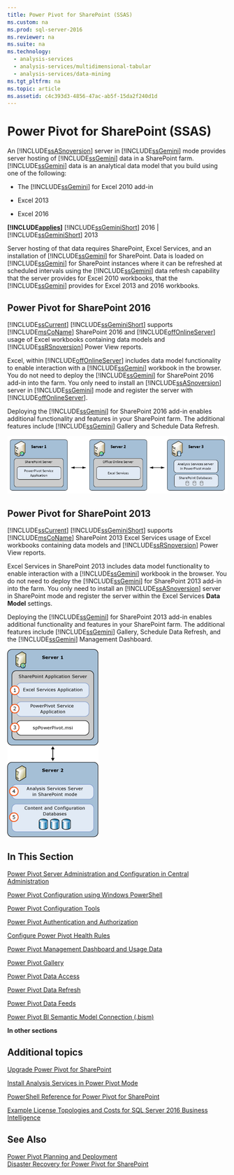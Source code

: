 ```yaml
---
title: Power Pivot for SharePoint (SSAS)
ms.custom: na
ms.prod: sql-server-2016
ms.reviewer: na
ms.suite: na
ms.technology: 
  - analysis-services
  - analysis-services/multidimensional-tabular
  - analysis-services/data-mining
ms.tgt_pltfrm: na
ms.topic: article
ms.assetid: c4c393d3-4856-47ac-ab5f-15da2f240d1d
---
```

# Power Pivot for SharePoint (SSAS)
  An [!INCLUDE[ssASnoversion](../../Topics/TopicNameContainA/includes/ssASnoversion_md.md)] server in [!INCLUDE[ssGemini](../../Topics/TopicNameContainA/includes/ssGemini_md.md)] mode provides server hosting of [!INCLUDE[ssGemini](../../Topics/TopicNameContainA/includes/ssGemini_md.md)] data in a SharePoint farm. [!INCLUDE[ssGemini](../../Topics/TopicNameContainA/includes/ssGemini_md.md)] data is an analytical data model that you build using one of the following:  
  
-   The [!INCLUDE[ssGemini](../../Topics/TopicNameContainA/includes/ssGemini_md.md)] for Excel 2010 add-in  
  
-   Excel 2013  
  
-   Excel 2016  
  
 **[!INCLUDE[applies](../../Topics/TopicNameContainA/includes/applies_md.md)]**  [!INCLUDE[ssGeminiShort](../../Topics/TopicNameNotContainA/includes/ssGeminiShort_md.md)] 2016 | [!INCLUDE[ssGeminiShort](../../Topics/TopicNameNotContainA/includes/ssGeminiShort_md.md)] 2013  
  
 Server hosting of that data requires SharePoint, Excel Services, and an installation of [!INCLUDE[ssGemini](../../Topics/TopicNameContainA/includes/ssGemini_md.md)] for SharePoint. Data is loaded on [!INCLUDE[ssGemini](../../Topics/TopicNameContainA/includes/ssGemini_md.md)] for SharePoint instances where it can be refreshed at scheduled intervals using the [!INCLUDE[ssGemini](../../Topics/TopicNameContainA/includes/ssGemini_md.md)] data refresh capability that the server provides for Excel 2010 workbooks, that the [!INCLUDE[ssGemini](../../Topics/TopicNameContainA/includes/ssGemini_md.md)] provides for Excel 2013 and 2016 workbooks.  
  
## Power Pivot for SharePoint 2016  
 [!INCLUDE[ssCurrent](../../Topics/TopicNameContainA/includes/ssCurrent_md.md)] [!INCLUDE[ssGeminiShort](../../Topics/TopicNameNotContainA/includes/ssGeminiShort_md.md)] supports [!INCLUDE[msCoName](../../Topics/TopicNameContainA/includes/msCoName_md.md)] SharePoint 2016 and [!INCLUDE[offOnlineServer](../../Topics/TopicNameNotContainA/includes/offOnlineServer_md.md)] usage of Excel workbooks containing data models and [!INCLUDE[ssRSnoversion](../../Topics/TopicNameContainA/includes/ssRSnoversion_md.md)] Power View reports.  
  
 Excel, within [!INCLUDE[offOnlineServer](../../Topics/TopicNameNotContainA/includes/offOnlineServer_md.md)] includes data model functionality to enable interaction with a [!INCLUDE[ssGemini](../../Topics/TopicNameContainA/includes/ssGemini_md.md)] workbook in the browser. You do not need to deploy the [!INCLUDE[ssGemini](../../Topics/TopicNameContainA/includes/ssGemini_md.md)] for SharePoint 2016 add-in into the farm. You only need to install an [!INCLUDE[ssASnoversion](../../Topics/TopicNameContainA/includes/ssASnoversion_md.md)] server in [!INCLUDE[ssGemini](../../Topics/TopicNameContainA/includes/ssGemini_md.md)] mode and register the server with [!INCLUDE[offOnlineServer](../../Topics/TopicNameNotContainA/includes/offOnlineServer_md.md)].  
  
 Deploying the [!INCLUDE[ssGemini](../../Topics/TopicNameContainA/includes/ssGemini_md.md)] for SharePoint 2016 add-in enables additional functionality and features in your SharePoint farm. The additional features include [!INCLUDE[ssGemini](../../Topics/TopicNameContainA/includes/ssGemini_md.md)] Gallery and Schedule Data Refresh.  
  
 ![SSAS Power Pivot Mode 3 Server with Office Online Server](../../Topics/TopicNameNotContainA/media/AS_PowerPivot_Mode_3Server_OOS_Deploy.png "AS_PowerPivot_Mode_3Server_OOS_Deploy")  
  
## Power Pivot for SharePoint 2013  
 [!INCLUDE[ssCurrent](../../Topics/TopicNameContainA/includes/ssCurrent_md.md)] [!INCLUDE[ssGeminiShort](../../Topics/TopicNameNotContainA/includes/ssGeminiShort_md.md)] supports [!INCLUDE[msCoName](../../Topics/TopicNameContainA/includes/msCoName_md.md)] SharePoint 2013 Excel Services usage of Excel workbooks containing data models and [!INCLUDE[ssRSnoversion](../../Topics/TopicNameContainA/includes/ssRSnoversion_md.md)] Power View reports.  
  
 Excel Services in SharePoint 2013 includes data model functionality to enable interaction with a [!INCLUDE[ssGemini](../../Topics/TopicNameContainA/includes/ssGemini_md.md)] workbook in the browser. You do not need to deploy the [!INCLUDE[ssGemini](../../Topics/TopicNameContainA/includes/ssGemini_md.md)] for SharePoint 2013 add-in into the farm. You only need to install an [!INCLUDE[ssASnoversion](../../Topics/TopicNameContainA/includes/ssASnoversion_md.md)] server in SharePoint mode and register the server within the Excel Services **Data Model** settings.  
  
 Deploying the [!INCLUDE[ssGemini](../../Topics/TopicNameContainA/includes/ssGemini_md.md)] for SharePoint 2013 add-in enables additional functionality and features in your SharePoint farm. The additional features include [!INCLUDE[ssGemini](../../Topics/TopicNameContainA/includes/ssGemini_md.md)] Gallery, Schedule Data Refresh, and the [!INCLUDE[ssGemini](../../Topics/TopicNameContainA/includes/ssGemini_md.md)] Management Dashboard.  
  
 ![SSAS PowerPivot Mode 2 Server Deployment](../../Topics/TopicNameNotContainA/media/AS_PowerPivot_Mode_2server_Deployment.gif "AS_PowerPivot_Mode_2server_Deployment")  
  
##  <a name="bkmk_RelatedContent"></a> In This Section  
 [Power Pivot Server Administration and Configuration in Central Administration](../../Topics/TopicNameNotContainA/Power-Pivot-Server-Administration-and-Configuration-in-Central-Administration.md)  
  
 [Power Pivot Configuration using Windows PowerShell](../../Topics/TopicNameNotContainA/Power-Pivot-Configuration-using-Windows-PowerShell.md)  
  
 [Power Pivot Configuration Tools](../../Topics/TopicNameNotContainA/Power-Pivot-Configuration-Tools.md)  
  
 [Power Pivot Authentication and Authorization](../../Topics/TopicNameNotContainA/Power-Pivot-Authentication-and-Authorization.md)  
  
 [Configure Power Pivot Health Rules](../../Topics/TopicNameNotContainA/Configure-Power-Pivot-Health-Rules.md)  
  
 [Power Pivot Management Dashboard and Usage Data](../../Topics/TopicNameNotContainA/Power-Pivot-Management-Dashboard-and-Usage-Data.md)  
  
 [Power Pivot Gallery](../../Topics/TopicNameNotContainA/Power-Pivot-Gallery.md)  
  
 [Power Pivot Data Access](../../Topics/TopicNameNotContainA/Power-Pivot-Data-Access.md)  
  
 [Power Pivot Data Refresh](../../Topics/TopicNameNotContainA/Power-Pivot-Data-Refresh.md)  
  
 [Power Pivot Data Feeds](../../Topics/TopicNameNotContainA/Power-Pivot-Data-Feeds.md)  
  
 [Power Pivot BI Semantic Model Connection &#40;.bism&#41;](../../Topics/TopicNameNotContainA/Power-Pivot-BI-Semantic-Model-Connection--.bism-.md)  
  
 **In other sections**  
  
## Additional topics  
 [Upgrade Power Pivot for SharePoint](../../Topics/TopicNameNotContainA/Upgrade-Power-Pivot-for-SharePoint.md)  
  
 [Install Analysis Services in Power Pivot Mode](../../Topics/TopicNameNotContainA/Install-Analysis-Services-in-Power-Pivot-Mode.md)  
  
 [PowerShell Reference for Power Pivot for SharePoint](../../Topics/TopicNameNotContainA/PowerShell-Reference-for-Power-Pivot-for-SharePoint.md)  
  
 [Example License Topologies and Costs  for SQL Server 2016 Business Intelligence](../../Topics/TopicNameNotContainA/Example-License-Topologies-and-Costs--for-SQL-Server-2016-Business-Intelligence.md)  
  
## See Also  
 [Power Pivot Planning and Deployment](http://go.microsoft.com/fwlink/?linkID=220972)   
 [Disaster Recovery for Power Pivot for SharePoint](http://go.microsoft.com/fwlink/p/?LinkId=389570)  
  
  